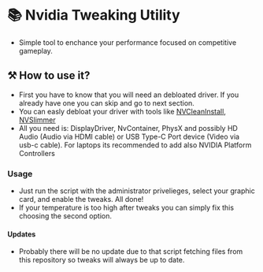# 📚 **Nvidia Tweaking Utility**
- Simple tool to enchance your performance focused on competitive gameplay.
## ⚒️ **How to use it?**
- First you have to know that you will need an debloated driver. If you already have one you can skip and go to next section.
- You can easly debloat your driver with tools like [NVCleanInstall](https://www.techpowerup.com/nvcleanstall/), [NVSlimmer](https://forums.guru3d.com/threads/nvslimmer-nvidia-driver-slimming-utility.423072/)
- All you need is: DisplayDriver, NvContainer, PhysX and possibly HD Audio (Audio via HDMI cable) or USB Type-C Port device (Video via usb-c cable). For laptops its recommended to add also NVIDIA Platform Controllers
### **Usage**
- Just run the script with the administrator privelieges, select your graphic card, and enable the tweaks. All done!
- If your temperature is too high after tweaks you can simply fix this choosing the second option.
#### Updates
- Probably there will be no update due to that script fetching files from this repository so tweaks will always be up to date.

